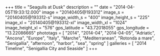+++
title = "Seagulls at Dusk"
description = ""
date = "2014-04-05T19:33:12.000"
image = "20140405@193312"
image_s = "20140405@193312-s"
image_width_s = "400"
image_height_s = "225"
image_xl = "20140405@193312-xl"
image_width_xl = "1024"
image_height_xl = "576"
gps_latitude = "43.72018055"
gps_longitude = "13.22086665"
phototags = [ "2014", "2014-04", "2014-04-05", "Adriatic", "Ancona", "Europe", "Italy", "Marche", "Mediterranean", "Rotonda a mare", "Senigallia", "afternoon", "harbor", "sea", "spring" ]
galleries = [ "2014 Timeline", "Senigallia City and Seaside" ]
+++

